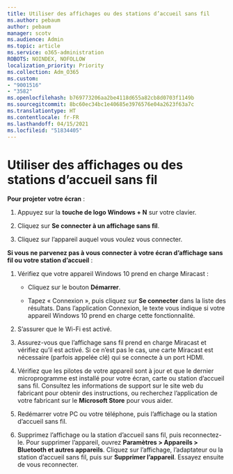 ```yaml
---
title: Utiliser des affichages ou des stations d’accueil sans fil
ms.author: pebaum
author: pebaum
manager: scotv
ms.audience: Admin
ms.topic: article
ms.service: o365-administration
ROBOTS: NOINDEX, NOFOLLOW
localization_priority: Priority
ms.collection: Adm_O365
ms.custom:
- "9001516"
- "3582"
ms.openlocfilehash: b769773206aa2be4118d655a82cb8d0703f1149b
ms.sourcegitcommit: 8bc60ec34bc1e40685e3976576e04a2623f63a7c
ms.translationtype: HT
ms.contentlocale: fr-FR
ms.lasthandoff: 04/15/2021
ms.locfileid: "51834405"
---
```

# <a name="use-wireless-displays-or-docks"></a>Utiliser des affichages ou des stations d’accueil sans fil

**Pour projeter votre écran** :

1. Appuyez sur la **touche de logo Windows + N** sur votre clavier.

2. Cliquez sur **Se connecter à un affichage sans fil**.

3. Cliquez sur l’appareil auquel vous voulez vous connecter.

**Si vous ne parvenez pas à vous connecter à votre écran d’affichage sans fil ou votre station d’accueil** :

1. Vérifiez que votre appareil Windows 10 prend en charge Miracast : 

    - Cliquez sur le bouton **Démarrer**.
    
    - Tapez « Connexion », puis cliquez sur **Se connecter** dans la liste des résultats. Dans l’application Connexion, le texte vous indique si votre appareil Windows 10 prend en charge cette fonctionnalité. 

2. S’assurer que le Wi-Fi est activé. 

3. Assurez-vous que l’affichage sans fil prend en charge Miracast et vérifiez qu’il est activé. Si ce n’est pas le cas, une carte Miracast est nécessaire (parfois appelée clé) qui se connecte à un port HDMI.

4. Vérifiez que les pilotes de votre appareil sont à jour et que le dernier microprogramme est installé pour votre écran, carte ou station d’accueil sans fil. Consultez les informations de support sur le site web du fabricant pour obtenir des instructions, ou recherchez l’application de votre fabricant sur le **Microsoft Store** pour vous aider.

5. Redémarrer votre PC ou votre téléphone, puis l’affichage ou la station d’accueil sans fil.

6. Supprimez l’affichage ou la station d’accueil sans fil, puis reconnectez-le. Pour supprimer l’appareil, ouvrez **Paramètres > Appareils  > Bluetooth et autres appareils**. Cliquez sur l’affichage, l’adaptateur ou la station d’accueil sans fil, puis sur **Supprimer l’appareil**. Essayez ensuite de vous reconnecter.
